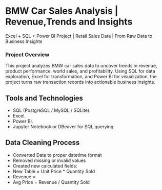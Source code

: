 # BMW Car Sales Analysis | Revenue,Trends and Insights
Excel + SQL + Power BI Project | Retail Sales Data | From Raw Data to Business Insights

### Project Overview
This project analyzes BMW car sales data to uncover trends in revenue, product performance, world sales, and profitability.
Using SQL for data exploration, Excel for transformation, and Power BI for visualization, the project turns raw transaction records into actionable business insights.

## Tools and Technologies
* SQL (PostgreSQL / MySQL / SQLite).
* Excel.
* Power BI.
* Jupyter Notebook or DBeaver for SQL querying.

## Data Cleaning Process
* Converted Date to proper datetime format
* Removed missing or invalid values
* Created new calculated fields:
* New Table = Unit Price * Quantity Sold
* Revenue = 
* Avg Price = Revenue / Quantity Sold

  
